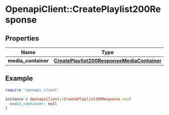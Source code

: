 # OpenapiClient::CreatePlaylist200Response

## Properties

| Name | Type | Description | Notes |
| ---- | ---- | ----------- | ----- |
| **media_container** | [**CreatePlaylist200ResponseMediaContainer**](CreatePlaylist200ResponseMediaContainer.md) |  | [optional] |

## Example

```ruby
require 'openapi_client'

instance = OpenapiClient::CreatePlaylist200Response.new(
  media_container: null
)
```

